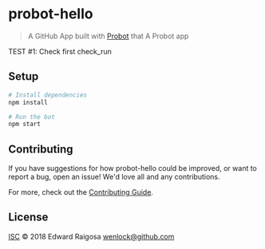 # probot-hello

> A GitHub App built with [Probot](https://github.com/probot/probot) that A Probot app

TEST #1: Check first check_run

## Setup

```sh
# Install dependencies
npm install

# Run the bot
npm start
```

## Contributing

If you have suggestions for how probot-hello could be improved, or want to report a bug, open an issue! We'd love all and any contributions.

For more, check out the [Contributing Guide](CONTRIBUTING.md).

## License

[ISC](LICENSE) © 2018 Edward Raigosa <wenlock@github.com>
